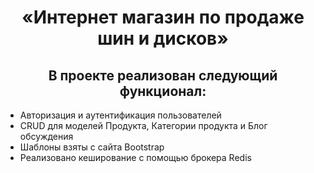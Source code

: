 <h1 align="center">«Интернет магазин по продаже шин и дисков»</h1>


<h2 align="center">В проекте реализован следующий функционал:</h2>

- Авторизация и аутентификация пользователей 
- CRUD для моделей Продукта, Категории продукта и Блог обсуждения
- Шаблоны взяты с сайта Bootstrap
- Реализовано кеширование с помощью брокера Redis



